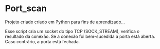 # Port_scan
 Projeto criado criado em Python para fins de aprendizado...
 
Esse script cria um socket do tipo TCP (SOCK_STREAM), verifica o resultado da conexão. Se a conexão foi bem-sucedida a porta está aberta. Caso contrário, a porta está fechada.
